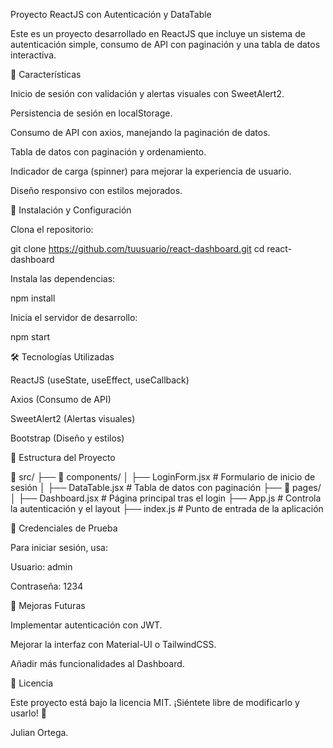 Proyecto ReactJS con Autenticación y DataTable

Este es un proyecto desarrollado en ReactJS que incluye un sistema de autenticación simple, consumo de API con paginación y una tabla de datos interactiva.

📌 Características

Inicio de sesión con validación y alertas visuales con SweetAlert2.

Persistencia de sesión en localStorage.

Consumo de API con axios, manejando la paginación de datos.

Tabla de datos con paginación y ordenamiento.

Indicador de carga (spinner) para mejorar la experiencia de usuario.

Diseño responsivo con estilos mejorados.

🚀 Instalación y Configuración

Clona el repositorio:

git clone https://github.com/tuusuario/react-dashboard.git
cd react-dashboard

Instala las dependencias:

npm install

Inicia el servidor de desarrollo:

npm start

🛠️ Tecnologías Utilizadas

ReactJS (useState, useEffect, useCallback)

Axios (Consumo de API)

SweetAlert2 (Alertas visuales)

Bootstrap (Diseño y estilos)

📂 Estructura del Proyecto

📁 src/
 ├── 📁 components/
 │   ├── LoginForm.jsx   # Formulario de inicio de sesión
 │   ├── DataTable.jsx   # Tabla de datos con paginación
 ├── 📁 pages/
 │   ├── Dashboard.jsx   # Página principal tras el login
 ├── App.js             # Controla la autenticación y el layout
 ├── index.js           # Punto de entrada de la aplicación

🔑 Credenciales de Prueba

Para iniciar sesión, usa:

Usuario: admin

Contraseña: 1234

📌 Mejoras Futuras

Implementar autenticación con JWT.

Mejorar la interfaz con Material-UI o TailwindCSS.

Añadir más funcionalidades al Dashboard.

📄 Licencia

Este proyecto está bajo la licencia MIT. ¡Siéntete libre de modificarlo y usarlo! 🚀

Julian Ortega.
